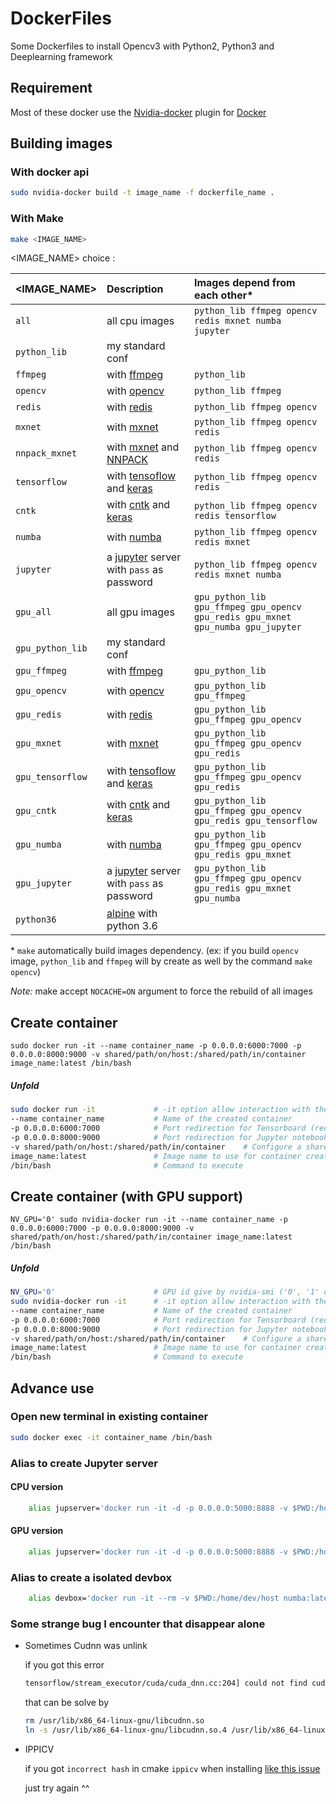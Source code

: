 # DockerFiles

Some Dockerfiles to install Opencv3 with Python2, Python3 and Deeplearning framework

## Requirement

Most of these docker use the [Nvidia-docker][1] plugin for [Docker][2]

[1]: https://github.com/NVIDIA/nvidia-docker
[2]: https://www.docker.com/

## Building images

### With docker api

```bash
sudo nvidia-docker build -t image_name -f dockerfile_name .
```

### With Make

```bash
make <IMAGE_NAME>
```

<IMAGE_NAME> choice : 

| <IMAGE_NAME> | Description | Images depend from each other* |  
|:-- |:-- |:-- |
| `all` | all cpu images | `python_lib ffmpeg opencv redis mxnet numba jupyter`| 
| `python_lib` | my standard conf | |
| `ffmpeg` | with [ffmpeg](https://ffmpeg.org/) | `python_lib` |
| `opencv` | with [opencv](http://opencv.org/) | `python_lib ffmpeg` |
| `redis` | with [redis](https://redis.io/)| `python_lib ffmpeg opencv` |
| `mxnet` | with [mxnet](http://mxnet.io/)| `python_lib ffmpeg opencv redis` |
| `nnpack_mxnet` | with [mxnet](http://mxnet.io/) and [NNPACK](https://github.com/Maratyszcza/NNPACK)| `python_lib ffmpeg opencv redis` |
| `tensorflow` | with [tensoflow](https://www.tensorflow.org/) and [keras](https://keras.io/)| `python_lib ffmpeg opencv redis` |
| `cntk` | with [cntk](http://cntk.ai) and [keras](https://keras.io/)| `python_lib ffmpeg opencv redis tensorflow` |
| `numba` | with [numba](http://numba.pydata.org/) | `python_lib ffmpeg opencv redis mxnet` |
| `jupyter` | a [jupyter](http://jupyter.org/) server with `pass` as password | `python_lib ffmpeg opencv redis mxnet numba` |
| `gpu_all` | all gpu images |  `gpu_python_lib gpu_ffmpeg gpu_opencv gpu_redis gpu_mxnet gpu_numba gpu_jupyter`|
| `gpu_python_lib`  | my standard conf | |
| `gpu_ffmpeg`  | with [ffmpeg](https://ffmpeg.org/) | `gpu_python_lib` |
| `gpu_opencv`  | with [opencv](http://opencv.org/) | `gpu_python_lib gpu_ffmpeg` |
| `gpu_redis`  | with [redis](https://redis.io/)| `gpu_python_lib gpu_ffmpeg gpu_opencv` |
| `gpu_mxnet`  | with [mxnet](http://mxnet.io/)| `gpu_python_lib gpu_ffmpeg gpu_opencv gpu_redis` |
| `gpu_tensorflow`  | with [tensoflow](https://www.tensorflow.org/) and [keras](https://keras.io/)| `gpu_python_lib gpu_ffmpeg gpu_opencv gpu_redis` |
| `gpu_cntk`  |  with [cntk](http://cntk.ai) and [keras](https://keras.io/)| `gpu_python_lib gpu_ffmpeg gpu_opencv gpu_redis gpu_tensorflow` |
| `gpu_numba` | with [numba](http://numba.pydata.org/) | `gpu_python_lib gpu_ffmpeg gpu_opencv gpu_redis gpu_mxnet` |
| `gpu_jupyter`  | a [jupyter](http://jupyter.org/) server with `pass` as password | `gpu_python_lib gpu_ffmpeg gpu_opencv gpu_redis gpu_mxnet gpu_numba` |
| `python36` | [alpine](https://alpinelinux.org/) with python 3.6 | |

\* `make` automatically build images dependency. (ex: if you build `opencv` image,  `python_lib` and `ffmpeg` will by create as well by the command `make opencv`)

*Note:* make accept `NOCACHE=ON` argument to force the rebuild of all images

## Create container

```
sudo docker run -it --name container_name -p 0.0.0.0:6000:7000 -p 0.0.0.0:8000:9000 -v shared/path/on/host:/shared/path/in/container image_name:latest /bin/bash
```

##### Unfold

```bash
sudo docker run -it             # -it option allow interaction with the container
--name container_name           # Name of the created container
-p 0.0.0.0:6000:7000            # Port redirection for Tensorboard (redirect host port 6000 to container port 7000)
-p 0.0.0.0:8000:9000            # Port redirection for Jupyter notebook (redirect host port 8000 to container port 9000)
-v shared/path/on/host:/shared/path/in/container    # Configure a shared directory between host and container
image_name:latest               # Image name to use for container creation
/bin/bash                       # Command to execute
```

## Create container (with GPU support)

```
NV_GPU='0' sudo nvidia-docker run -it --name container_name -p 0.0.0.0:6000:7000 -p 0.0.0.0:8000:9000 -v shared/path/on/host:/shared/path/in/container image_name:latest /bin/bash
```

##### Unfold

```bash
NV_GPU='0'                      # GPU id give by nvidia-smi ('0', '1' or '0,1' for GPU0, GPU2 or both)
sudo nvidia-docker run -it      # -it option allow interaction with the container
--name container_name           # Name of the created container
-p 0.0.0.0:6000:7000            # Port redirection for Tensorboard (redirect host port 6000 to container port 7000)
-p 0.0.0.0:8000:9000            # Port redirection for Jupyter notebook (redirect host port 8000 to container port 9000)
-v shared/path/on/host:/shared/path/in/container    # Configure a shared directory between host and container
image_name:latest               # Image name to use for container creation
/bin/bash                       # Command to execute
```

## Advance use

### Open new terminal in existing container

```bash
sudo docker exec -it container_name /bin/bash
```

### Alias to create Jupyter server
#### CPU version

```bash
    alias jupserver='docker run -it -d -p 0.0.0.0:5000:8888 -v $PWD:/home/dev/host jupyter:latest'
```

#### GPU version

```bash
    alias jupserver='docker run -it -d -p 0.0.0.0:5000:8888 -v $PWD:/home/dev/host gpu_jupyter:latest'
```

### Alias to create a isolated devbox
```bash
    alias devbox='docker run -it --rm -v $PWD:/home/dev/host numba:latest'
```

### Some strange bug I encounter that disappear alone

* Sometimes Cudnn was unlink

    if you got this error

    ```bash
    tensorflow/stream_executor/cuda/cuda_dnn.cc:204] could not find cudnnCreate in cudnn DSO; dlerror: /usr/local/lib/python2.7/dist-packages/tensorflow/python/_pywrap_tensorflow.so: undefined symbol: cudnnCreate
    ```

    that can be solve by
    ```bash
    rm /usr/lib/x86_64-linux-gnu/libcudnn.so
    ln -s /usr/lib/x86_64-linux-gnu/libcudnn.so.4 /usr/lib/x86_64-linux-gnu/libcudnn.so
    ```

* IPPICV

    if you got `incorrect hash` in cmake `ippicv` when installing [like this issue](https://github.com/opencv/opencv/issues/5973)

    just try again ^^
